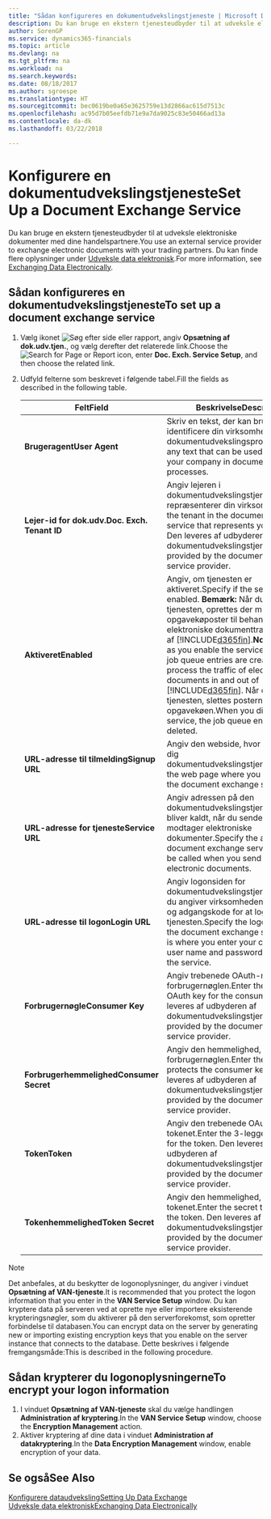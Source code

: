 ```yaml
---
title: "Sådan konfigureres en dokumentudvekslingstjeneste | Microsoft Docs"
description: Du kan bruge en ekstern tjenesteudbyder til at udveksle elektroniske dokumenter med dine handelspartnere.
author: SorenGP
ms.service: dynamics365-financials
ms.topic: article
ms.devlang: na
ms.tgt_pltfrm: na
ms.workload: na
ms.search.keywords: 
ms.date: 08/18/2017
ms.author: sgroespe
ms.translationtype: HT
ms.sourcegitcommit: bec0619be0a65e3625759e13d2866ac615d7513c
ms.openlocfilehash: ac95d7b05eefdb71e9a7da9025c83e50466ad13a
ms.contentlocale: da-dk
ms.lasthandoff: 03/22/2018

---
```

# <a name="set-up-a-document-exchange-service"></a><span data-ttu-id="61542-103">Konfigurere en dokumentudvekslingstjeneste</span><span class="sxs-lookup"><span data-stu-id="61542-103">Set Up a Document Exchange Service</span></span>
<span data-ttu-id="61542-104">Du kan bruge en ekstern tjenesteudbyder til at udveksle elektroniske dokumenter med dine handelspartnere.</span><span class="sxs-lookup"><span data-stu-id="61542-104">You use an external service provider to exchange electronic documents with your trading partners.</span></span> <span data-ttu-id="61542-105">Du kan finde flere oplysninger under [Udveksle data elektronisk](across-data-exchange.md).</span><span class="sxs-lookup"><span data-stu-id="61542-105">For more information, see [Exchanging Data Electronically](across-data-exchange.md).</span></span>  

## <a name="to-set-up-a-document-exchange-service"></a><span data-ttu-id="61542-106">Sådan konfigureres en dokumentudvekslingstjeneste</span><span class="sxs-lookup"><span data-stu-id="61542-106">To set up a document exchange service</span></span>  
1. <span data-ttu-id="61542-107">Vælg ikonet ![Søg efter side eller rapport](media/ui-search/search_small.png "Ikonet Søg efter side eller rapport"), angiv **Opsætning af dok.udv.tjen.**, og vælg derefter det relaterede link.</span><span class="sxs-lookup"><span data-stu-id="61542-107">Choose the ![Search for Page or Report](media/ui-search/search_small.png "Search for Page or Report icon") icon, enter **Doc. Exch. Service Setup**, and then choose the related link.</span></span>  
2. <span data-ttu-id="61542-108">Udfyld felterne som beskrevet i følgende tabel.</span><span class="sxs-lookup"><span data-stu-id="61542-108">Fill the fields as described in the following table.</span></span>  

    |<span data-ttu-id="61542-109">Felt</span><span class="sxs-lookup"><span data-stu-id="61542-109">Field</span></span>|<span data-ttu-id="61542-110">Beskrivelse</span><span class="sxs-lookup"><span data-stu-id="61542-110">Description</span></span>|  
    |---------------------------------|---------------------------------------|  
    |<span data-ttu-id="61542-111">**Brugeragent**</span><span class="sxs-lookup"><span data-stu-id="61542-111">**User Agent**</span></span>|<span data-ttu-id="61542-112">Skriv en tekst, der kan bruges til at identificere din virksomhed i dokumentudvekslingsprocesser.</span><span class="sxs-lookup"><span data-stu-id="61542-112">Enter any text that can be used to identify your company in document exchange processes.</span></span>|  
    |<span data-ttu-id="61542-113">**Lejer-id for dok.udv.**</span><span class="sxs-lookup"><span data-stu-id="61542-113">**Doc. Exch. Tenant ID**</span></span>|<span data-ttu-id="61542-114">Angiv lejeren i dokumentudvekslingstjenesten, der repræsenterer din virksomhed.</span><span class="sxs-lookup"><span data-stu-id="61542-114">Enter the tenant in the document exchange service that represents your company.</span></span> <span data-ttu-id="61542-115">Den leveres af udbyderen af dokumentudvekslingstjenesten.</span><span class="sxs-lookup"><span data-stu-id="61542-115">This is provided by the document exchange service provider.</span></span>|  
    |<span data-ttu-id="61542-116">**Aktiveret**</span><span class="sxs-lookup"><span data-stu-id="61542-116">**Enabled**</span></span>|<span data-ttu-id="61542-117">Angiv, om tjenesten er aktiveret.</span><span class="sxs-lookup"><span data-stu-id="61542-117">Specify if the service is enabled.</span></span> <span data-ttu-id="61542-118">**Bemærk:** Når du har aktiveret tjenesten, oprettes der mindst to opgavekøposter til behandling af den elektroniske dokumenttrafik ind og ud af [!INCLUDE[d365fin](includes/d365fin_md.md)].</span><span class="sxs-lookup"><span data-stu-id="61542-118">**Note:**  As soon as you enable the service, at least two job queue entries are created to process the traffic of electronic documents in and out of [!INCLUDE[d365fin](includes/d365fin_md.md)].</span></span> <span data-ttu-id="61542-119">Når du deaktiverer tjenesten, slettes posterne i opgavekøen.</span><span class="sxs-lookup"><span data-stu-id="61542-119">When you disable the service, the job queue entries are deleted.</span></span>|  
    |<span data-ttu-id="61542-120">**URL-adresse til tilmelding**</span><span class="sxs-lookup"><span data-stu-id="61542-120">**Signup URL**</span></span>|<span data-ttu-id="61542-121">Angiv den webside, hvor du tilmelder dig dokumentudvekslingstjenesten.</span><span class="sxs-lookup"><span data-stu-id="61542-121">Specify the web page where you sign up for the document exchange service.</span></span>|  
    |<span data-ttu-id="61542-122">**URL-adresse for tjeneste**</span><span class="sxs-lookup"><span data-stu-id="61542-122">**Service URL**</span></span>|<span data-ttu-id="61542-123">Angiv adressen på den dokumentudvekslingstjeneste, som bliver kaldt, når du sender og modtager elektroniske dokumenter.</span><span class="sxs-lookup"><span data-stu-id="61542-123">Specify the address of the document exchange service, which will be called when you send and receive electronic documents.</span></span>|  
    |<span data-ttu-id="61542-124">**URL-adresse til logon**</span><span class="sxs-lookup"><span data-stu-id="61542-124">**Login URL**</span></span>|<span data-ttu-id="61542-125">Angiv logonsiden for dokumentudvekslingstjenesten, hvor du angiver virksomhedens brugernavn og adgangskode for at logge på tjenesten.</span><span class="sxs-lookup"><span data-stu-id="61542-125">Specify the logon page for the document exchange service, which is where you enter your company’s user name and password to log on to the service.</span></span>|  
    |<span data-ttu-id="61542-126">**Forbrugernøgle**</span><span class="sxs-lookup"><span data-stu-id="61542-126">**Consumer Key**</span></span>|<span data-ttu-id="61542-127">Angiv trebenede OAuth-nøgle til forbrugernøglen.</span><span class="sxs-lookup"><span data-stu-id="61542-127">Enter the 3-legged OAuth key for the consumer key.</span></span> <span data-ttu-id="61542-128">Den leveres af udbyderen af dokumentudvekslingstjenesten.</span><span class="sxs-lookup"><span data-stu-id="61542-128">This is provided by the document exchange service provider.</span></span>|  
    |<span data-ttu-id="61542-129">**Forbrugerhemmelighed**</span><span class="sxs-lookup"><span data-stu-id="61542-129">**Consumer Secret**</span></span>|<span data-ttu-id="61542-130">Angiv den hemmelighed, der beskytter forbrugernøglen.</span><span class="sxs-lookup"><span data-stu-id="61542-130">Enter the secret that protects the consumer key.</span></span> <span data-ttu-id="61542-131">Den leveres af udbyderen af dokumentudvekslingstjenesten.</span><span class="sxs-lookup"><span data-stu-id="61542-131">This is provided by the document exchange service provider.</span></span>|  
    |<span data-ttu-id="61542-132">**Token**</span><span class="sxs-lookup"><span data-stu-id="61542-132">**Token**</span></span>|<span data-ttu-id="61542-133">Angiv den trebenede OAuth-nøgle for tokenet.</span><span class="sxs-lookup"><span data-stu-id="61542-133">Enter the 3-legged OAuth key for the token.</span></span> <span data-ttu-id="61542-134">Den leveres af udbyderen af dokumentudvekslingstjenesten.</span><span class="sxs-lookup"><span data-stu-id="61542-134">This is provided by the document exchange service provider.</span></span>|  
    |<span data-ttu-id="61542-135">**Tokenhemmelighed**</span><span class="sxs-lookup"><span data-stu-id="61542-135">**Token Secret**</span></span>|<span data-ttu-id="61542-136">Angiv den hemmelighed, der beskytter tokenet.</span><span class="sxs-lookup"><span data-stu-id="61542-136">Enter the secret that protects the token.</span></span> <span data-ttu-id="61542-137">Den leveres af udbyderen af dokumentudvekslingstjenesten.</span><span class="sxs-lookup"><span data-stu-id="61542-137">This is provided by the document exchange service provider.</span></span>|  

> [!NOTE]  
>  <span data-ttu-id="61542-138">Det anbefales, at du beskytter de logonoplysninger, du angiver i vinduet **Opsætning af VAN-tjeneste**.</span><span class="sxs-lookup"><span data-stu-id="61542-138">It is recommended that you protect the logon information that you enter in the **VAN Service Setup** window.</span></span> <span data-ttu-id="61542-139">Du kan kryptere data på serveren ved at oprette nye eller importere eksisterende krypteringsnøgler, som du aktiverer på den serverforekomst, som opretter forbindelse til databasen.</span><span class="sxs-lookup"><span data-stu-id="61542-139">You can encrypt data on the server by generating new or importing existing encryption keys that you enable on the server instance that connects to the database.</span></span> <span data-ttu-id="61542-140">Dette beskrives i følgende fremgangsmåde:</span><span class="sxs-lookup"><span data-stu-id="61542-140">This is described in the following procedure.</span></span>  

## <a name="to-encrypt-your-logon-information"></a><span data-ttu-id="61542-141">Sådan krypterer du logonoplysningerne</span><span class="sxs-lookup"><span data-stu-id="61542-141">To encrypt your logon information</span></span>  
1. <span data-ttu-id="61542-142">I vinduet **Opsætning af VAN-tjeneste** skal du vælge handlingen **Administration af kryptering**.</span><span class="sxs-lookup"><span data-stu-id="61542-142">In the **VAN Service Setup** window, choose the **Encryption Management** action.</span></span>  
2. <span data-ttu-id="61542-143">Aktiver kryptering af dine data i vinduet **Administration af datakryptering**.</span><span class="sxs-lookup"><span data-stu-id="61542-143">In the **Data Encryption Management** window, enable encryption of your data.</span></span> <!--For more information, see [Manage Data Encryption](../manage-data-encryption.md).-->  

## <a name="see-also"></a><span data-ttu-id="61542-144">Se også</span><span class="sxs-lookup"><span data-stu-id="61542-144">See Also</span></span>  
[<span data-ttu-id="61542-145">Konfigurere dataudveksling</span><span class="sxs-lookup"><span data-stu-id="61542-145">Setting Up Data Exchange</span></span>](across-set-up-data-exchange.md)  
[<span data-ttu-id="61542-146">Udveksle data elektronisk</span><span class="sxs-lookup"><span data-stu-id="61542-146">Exchanging Data Electronically</span></span>](across-data-exchange.md)

